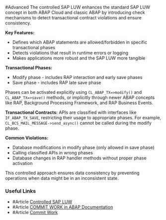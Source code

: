 #Advanced 
The controlled SAP LUW enhances the standard SAP LUW concept in both ABAP Cloud and classic ABAP by introducing check mechanisms to detect transactional contract violations and ensure consistency.

**Key Features:**
- Defines which ABAP statements are allowed/forbidden in specific transactional phases
- Detects violations that result in runtime errors or logging
- Makes applications more robust and the SAP LUW more tangible

**Transactional Phases:**
- Modify phase - includes RAP interaction and early save phases
- Save phase - includes RAP late save phase

Phases can be activated explicitly using `CL_ABAP_TX=>modify()` and `CL_ABAP_TX=>save()` methods, or implicitly through newer ABAP concepts like RAP, Background Processing Framework, and RAP Business Events.

**Transactional Contracts:** APIs are classified with interfaces like `IF_ABAP_TX_SAVE`, restricting their usage to appropriate phases. For example, `CL_BCS_MAIL_MESSAGE->send_async()` cannot be called during the modify phase.

**Common Violations:**
- Database modifications in modify phase (only allowed in save phase)
- Calling classified APIs in wrong phases
- Database changes in RAP handler methods without proper phase activation

This controlled approach ensures data consistency by preventing operations when data might be in an inconsistent state.

### Useful Links
- #Article  [Controlled SAP LUW](https://help.sap.com/docs/abap-cloud/abap-concepts/controlled-sap-luw?locale=en-US)
- #Article  [COMMIT WORK in ABAP Documentation](https://help.sap.com/doc/abapdocu_cp_index_htm/CLOUD/en-US/ABAPCOMMIT.html)
- #Article  [Commit Work](https://help.sap.com/doc/abapdocu_753_index_htm/7.53/en-US/abapcommit.htm)
